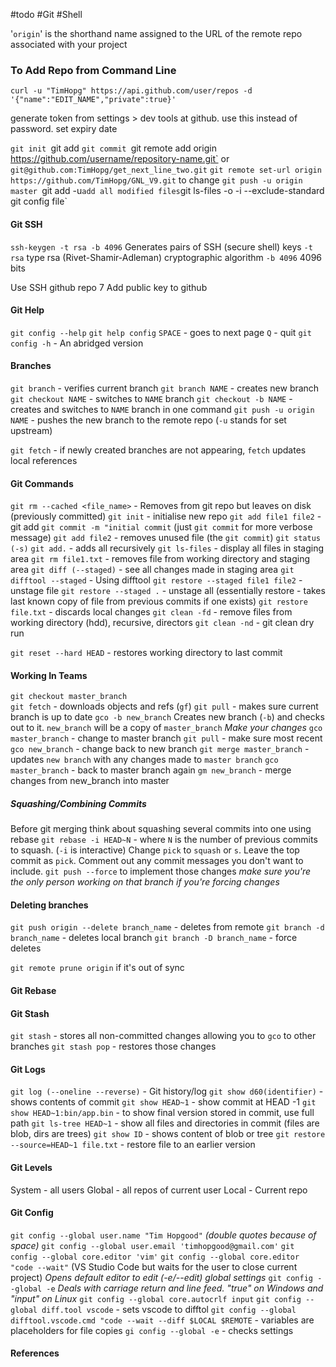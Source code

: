 #todo #Git #Shell 

'`origin`' is the shorthand name assigned to the URL of the remote repo associated with your project
### To Add Repo from Command Line
`curl -u "TimHopg" https://api.github.com/user/repos -d '{"name":"EDIT_NAME","private":true}'`

generate token from settings > dev tools at github. use this instead of password. set expiry date

`git init
`git add
`git commit
`git remote add origin https://github.com/username/repository-name.git` or `git@github.com:TimHopg/get_next_line_two.git`
`git remote set-url origin https://github.com/TimHopg/GNL_V9.git` to change
`git push -u origin master
`git add -u` add all modified files
`git ls-files -o -i --exclude-standard`
`git config file`
#### Git SSH
`ssh-keygen -t rsa -b 4096`
Generates pairs of SSH (secure shell) keys
`-t rsa` type rsa (Rivet-Shamir-Adleman) cryptographic algorithm
`-b 4096` 4096 bits

Use SSH github repo  7
Add public key to github
#### Git Help
`git config --help`
`git help config`
`SPACE` - goes to next page
`Q` - quit
`git config -h` - An abridged version
#### Branches
`git branch` - verifies current branch
`git branch NAME` - creates new branch
`git checkout NAME` - switches to `NAME` branch
`git checkout -b NAME` - creates and switches to `NAME` branch in one command
`git push -u origin NAME` - pushes the new branch to the remote repo (`-u` stands for set upstream)

`git fetch` - if newly created branches are not appearing, `fetch` updates local references
#### Git Commands
`git rm --cached <file_name>` - Removes from git repo but leaves on disk (previously committed)
`git init` - initialise new repo
`git add file1 file2` - git add
`git commit -m "initial commit` (just `git commit` for more verbose message)
`git add file2` - removes unused file (the `git commit`)
`git status (-s)`
`git add.` -  adds all recursively
`git ls-files` - display all files in staging area
`git rm file1.txt` - removes file from working directory and staging area
`git diff (--staged)` - see all changes made in staging area
`git difftool --staged` - Using difftool
`git restore --staged file1 file2` - unstage file
`git restore --staged .` - unstage all (essentially restore - takes last known copy of file from previous commits if one exists)
`git restore file.txt` - discards local changes
`git clean -fd` - remove files from working directory (hdd), recursive, directors
`git clean -nd` - git clean dry run

`git reset --hard HEAD` - restores working directory to last commit
#### Working In Teams
`git checkout master_branch`  
`git fetch` - downloads objects and refs (`gf`)
`git pull` - makes sure current branch is up to date
`gco -b new_branch` Creates new branch (`-b`) and checks out to it. `new_branch` will be a copy of `master_branch`
*Make your changes*
`gco master_branch` - change to master branch
`git pull` - make sure most recent
`gco new_branch` - change back to new branch
`git merge master_branch` - updates `new branch` with any changes made to `master branch`
`gco master_branch` - back to master branch again
`gm new_branch` - merge changes from new_branch into master
##### Squashing/Combining Commits
Before git merging think about squashing several commits into one using rebase
`git rebase -i HEAD~N` - where `N` is the number of previous commits to squash. (`-i` is interactive)
Change `pick` to `squash` or `s`. Leave the top commit as `pick`.
Comment out any commit messages you don't want to include.
`git push --force` to implement those changes *make sure you're the only person working on that branch if you're forcing changes*
#### Deleting branches
`git push origin --delete branch_name` - deletes from remote
`git branch -d branch_name` - deletes local branch
`git branch -D branch_name` - force deletes

`git remote prune origin` if it's out of sync
#### Git Rebase

#### Git Stash
`git stash` - stores all non-committed changes allowing you to `gco` to other branches
`git stash pop` - restores those changes
#### Git Logs
`git log (--oneline --reverse)` - Git history/log
`git show d60(identifier)` - shows contents of commit
`git show HEAD~1` - show commit at HEAD -1
`git show HEAD~1:bin/app.bin` - to show final version stored in commit, use full path
`git ls-tree HEAD~1` - show all files and directories in commit (files are blob, dirs are trees)
`git show ID` - shows content of blob or tree
`git restore --source=HEAD~1 file.txt` - restore file to an earlier version
#### Git Levels
System - all users
Global - all repos of current user
Local - Current repo
#### Git Config
`git config --global user.name "Tim Hopgood"` _(double quotes because of space)_
`git config --global user.email 'timhopgood@gmail.com'`
`git config --global core.editor 'vim'`
`git config --global core.editor "code --wait"` (VS Studio Code but waits for the user to close current project)
_Opens default editor to edit (-e/--edit) global settings_
`git config --global -e`
_Deals with carriage return and line feed. "true" on Windows and "input" on Linux_
`git config --global core.autocrlf input`
`git config --global diff.tool vscode` - sets vscode to difftol
`git config --global difftool.vscode.cmd "code --wait --diff $LOCAL $REMOTE` - variables are placeholders for file copies
`gi config --global -e` - checks settings
#### References
